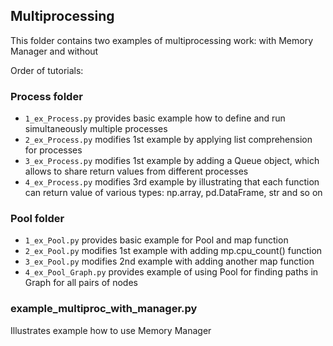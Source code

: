 ## Multiprocessing
This folder contains two examples of multiprocessing work: with Memory Manager and without

Order of tutorials:

### Process folder
- `1_ex_Process.py` provides basic example how to define and run simultaneously multiple processes
- `2_ex_Process.py` modifies 1st example by applying list comprehension for processes
- `3_ex_Process.py` modifies 1st example by adding a Queue object, which allows to share return values from different processes
- `4_ex_Process.py` modifies 3rd example by illustrating that each function can return value of various types: np.array, pd.DataFrame, str and so on

### Pool folder
- `1_ex_Pool.py` provides basic example for Pool and map function 
- `2_ex_Pool.py` modifies 1st example with adding mp.cpu_count() function
- `3_ex_Pool.py` modifies 2nd example with adding another map function
- `4_ex_Pool_Graph.py` provides example of using Pool for finding paths in Graph for all pairs of nodes 

### example_multiproc_with_manager.py
Illustrates example how to use Memory Manager